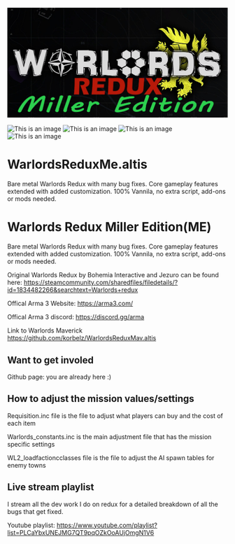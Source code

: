 ![This is an image](https://github.com/korbelz/WarlordsReduxMe.altis/blob/main/Redux_ME_thumbnail.png)

![This is an image](https://img.shields.io/github/issues/korbelz/WarlordsReduxMe.altis)  ![This is an image](https://img.shields.io/github/forks/korbelz/WarlordsReduxMe.altis)  ![This is an image](https://img.shields.io/github/stars/korbelz/WarlordsReduxMe.altis) 	![This is an image](https://img.shields.io/twitter/url?url=https%3A%2F%2Fgithub.com%2Fkorbelz%2FWarlordsReduxMe.altis)


# WarlordsReduxMe.altis
 Bare metal Warlords Redux with many bug fixes. Core gameplay features extended with added customization. 100% Vannila, no extra script, add-ons or mods needed. 

 # Warlords Redux Miller Edition(ME) 
Bare metal Warlords Redux with many bug fixes. Core gameplay features extended with added customization. 100% Vannila, no extra script, add-ons or mods needed. 

Original Warlords Redux by Bohemia Interactive and Jezuro can be found here:
https://steamcommunity.com/sharedfiles/filedetails/?id=1834482266&searchtext=Warlords+redux

Offical Arma 3 Website: https://arma3.com/

Offical Arma 3 discord:  https://discord.gg/arma

Link to Warlords Maverick
https://github.com/korbelz/WarlordsReduxMav.altis


## Want to get involed  

Github page: you are already here :)

## How to adjust the mission values/settings

Requisition.inc file is the file to adjust what players can buy and the cost of each item

Warlords_constants.inc is the main adjustment file that has the mission specific settings 

WL2_loadfactioncclasses file is the file to adjust the AI spawn tables for enemy towns

## Live stream playlist 

I stream all the dev work I do on redux for a detailed breakdown of all the bugs that get fixed. 

Youtube playlist: https://www.youtube.com/playlist?list=PLCaYbxUNEJMG7QT9pqOZkOoAUjOmgN1V6

